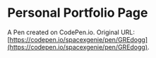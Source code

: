 # Personal Portfolio Page

A Pen created on CodePen.io. Original URL: [https://codepen.io/spacexgenie/pen/GREdogg](https://codepen.io/spacexgenie/pen/GREdogg).


